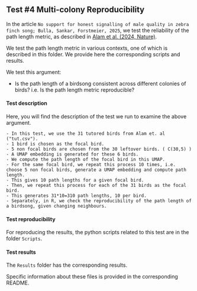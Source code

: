## Test #4 Multi-colony Reproducibility

In the article `No support for honest signalling of male quality in zebra finch song; Bulla, Sankar, Forstmeier, 2025`, we test the reliability of the path length metric, as described in [Alam et al. (2024, Nature)](https://doi.org/10.1038/s41586-024-07207-4).

We test the path length metric in various contexts, one of which is described in this folder.
We provide here the corresponding scripts and results.



We test this argument:

- Is the path length of a birdsong consistent across different colonies of birds? i.e. Is the path length metric reproducible?


#### Test description


Here, you will find the description of the test we run to examine the above argument.


	- In this test, we use the 31 tutored birds from Alam et. al ("tut.csv").
	- 1 bird is chosen as the focal bird.
	- 5 non focal birds are chosen from the 30 leftover birds. ( C(30,5) )
	- A UMAP embedding is generated for these 6 birds.
	- We compute the path length of the focal bird in this UMAP.
	- For the same focal bird, we repeat this process 10 times, i.e. choose 5 non focal birds, generate a UMAP embedding and compute path length.
	- This gives 10 path lengths for a given focal bird.
	- Then, we repeat this process for each of the 31 birds as the focal bird.
	- This generates 31*10=310 path lengths, 10 per bird.
	- Separately, in R, we check the reproducibility of the path length of a birdsong, given changing neighbours.




#### Test reproducibility

For reproducing the results,
the python scripts related to this test are in the folder `Scripts`.




#### Test results

The `Results` folder has the corresponding results.


	
Specific information  about  these  files is provided in the corresponding README.

